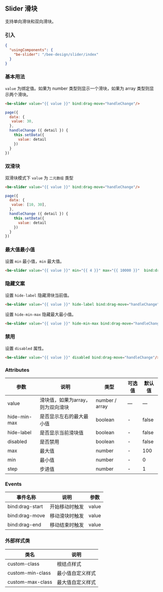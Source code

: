 ## Slider 滑块

支持单向滑块和双向滑块。

### 引入

```json
{
  "usingComponents": {
    "be-slider": "/bee-design/slider/index"
  }
}
```

### 基本用法

`value` 为绑定值。如果为 number 类型则显示一个滑块，如果为 array 类型则显示两个滑块。
```html
<be-slider value="{{ value }}" bind:drag-move="handleChange"/>
```
```javascript
page({
  data: {
   value: 30,
  },
  handleChange ({ detail }) {
    this.setData({
      value: detail
    })
  }
})
```
### 双滑块
双滑块模式下 `value` 为 `二元数组` 类型
```html
<be-slider value="{{ value }}" bind:drag-move="handleChange"/>
```
```javascript
page({
  data: {
   value: [10, 30],
  },
  handleChange ({ detail }) {
    this.setData({
      value: detail
    })
  }
})
```
### 最大值最小值

设置 `min` 最小值，`min` 最大值。

```html
<be-slider value="{{ value }}" min="{{ 4 }}" max="{{ 10000 }}"  bind:drag-move="handleChange"/>
```

### 隐藏文案

设置 `hide-label` 隐藏滑块当前值。

```html
<be-slider value="{{ value }}" hide-label bind:drag-move="handleChange"/>
```

设置 `hide-min-max` 隐藏最大最小值。

```html
<be-slider value="{{ value }}" hide-min-max bind:drag-move="handleChange"/>
```

### 禁用

设置 `disabled` 属性。

```html
<be-slider value="{{ value }}" disabled bind:drag-move="handleChange"/>
```

### Attributes
| 参数      | 说明                                 | 类型      | 可选值       | 默认值   |
|---------- |------------------------------------ |---------- |------------- |-------- |
| value      |	滑块值，如果为array，则为双向滑块                |	number / array    |	—           |	—       |
| hide-min-max	    | 是否显示左右的最大最小值                      |	boolean    |	-         |	false |
| hide-label      | 是否显示当前滑块值                  | boolean | - | false |
| disabled   | 是否禁用                  | boolean | - | false |
| max      | 最大值        | number | - | 100 |
| min       | 最小值  | number | - | 0 |
| step           | 步进值        | number | - | 1 |

### Events

| 事件名称      | 说明                                 | 参数     |
|------------- |------------------------------------ |--------- |
| bind:drag-start | 开始移动时触发 | value |
| bind:drag-move | 移动滑块时触发 | value |
| bind:drag-end | 移动结束时触发 | value |

### 外部样式类
| 类名     | 说明                |
|---------|---------------------|
| custom-class | 根结点样式 |
| custom-min-class | 最小值自定义样式 |
| custom-max-class | 最大值自定义样式 |

